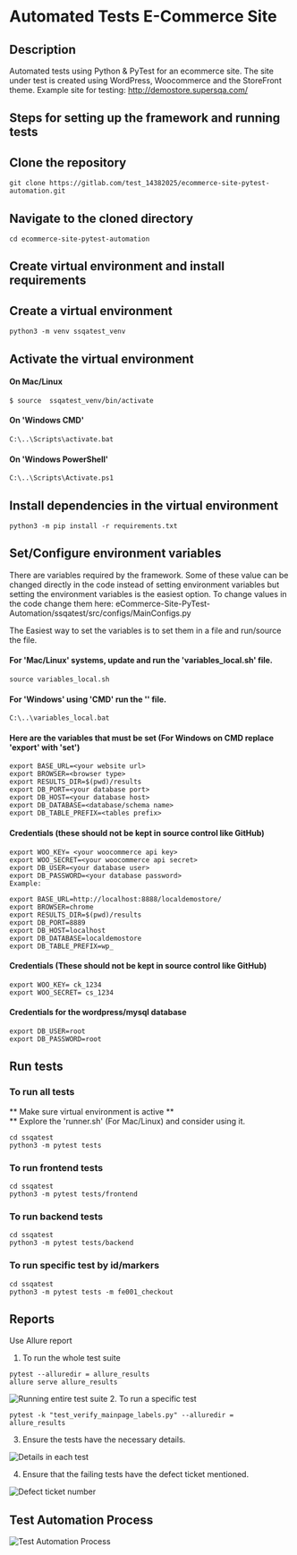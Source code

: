 # Automated Tests E-Commerce Site
## Description
Automated tests using Python & PyTest for an ecommerce site. The site under test is created using WordPress, Woocommerce and the StoreFront theme. Example site for testing: http://demostore.supersqa.com/

## Steps for setting up the framework and running tests
## Clone the repository
```commandline
git clone https://gitlab.com/test_14382025/ecommerce-site-pytest-automation.git
```

## Navigate to the cloned directory
```commandline
cd ecommerce-site-pytest-automation
```

## Create virtual environment and install requirements
## Create a virtual environment
```commandline
python3 -m venv ssqatest_venv
```

## Activate the virtual environment
#### On Mac/Linux
```commandline
$ source  ssqatest_venv/bin/activate
```

#### On 'Windows CMD'
```commandline
C:\..\Scripts\activate.bat
```
#### On 'Windows PowerShell'
```commandline
C:\..\Scripts\Activate.ps1
```


## Install dependencies in the virtual environment
```commandline
python3 -m pip install -r requirements.txt
```

## Set/Configure environment variables
There are variables required by the framework. Some of these value can be changed directly in the code instead of setting environment variables but setting the environment variables is the easiest option. To change values in the code change them here: 
eCommerce-Site-PyTest-Automation/ssqatest/src/configs/MainConfigs.py

The Easiest way to set the variables is to set them in a file and run/source the file.

#### For 'Mac/Linux' systems, update and run the 'variables_local.sh' file.
```commandline
source variables_local.sh
```


#### For 'Windows' using 'CMD' run the '' file.
```commandline
C:\..\variables_local.bat
```

#### Here are the variables that must be set (For Windows on CMD replace 'export' with 'set')
```commandline
export BASE_URL=<your website url> 
export BROWSER=<browser type>
export RESULTS_DIR=$(pwd)/results
export DB_PORT=<your database port>
export DB_HOST=<your database host>
export DB_DATABASE=<database/schema name>
export DB_TABLE_PREFIX=<tables prefix>
```


#### Credentials (these should not be kept in source control like GitHub)
```commandline
export WOO_KEY= <your woocommerce api key>
export WOO_SECRET=<your woocommerce api secret>
export DB_USER=<your database user>
export DB_PASSWORD=<your database password>
Example:

export BASE_URL=http://localhost:8888/localdemostore/ 
export BROWSER=chrome 
export RESULTS_DIR=$(pwd)/results 
export DB_PORT=8889 
export DB_HOST=localhost 
export DB_DATABASE=localdemostore 
export DB_TABLE_PREFIX=wp_ 
```

#### Credentials (These should not be kept in source control like GitHub)
```commandline
export WOO_KEY= ck_1234 
export WOO_SECRET= cs_1234
```

#### Credentials for the wordpress/mysql database
```commandline
export DB_USER=root 
export DB_PASSWORD=root
```


## Run tests
### To run all tests
** Make sure virtual environment is active ** <br>
** Explore the 'runner.sh' (For Mac/Linux) and consider using it.

```commandline
cd ssqatest
python3 -m pytest tests
```

### To run frontend tests
```commandline
cd ssqatest
python3 -m pytest tests/frontend
```

### To run backend tests
```commandline
cd ssqatest
python3 -m pytest tests/backend
```

### To run specific test by id/markers
```commandline
cd ssqatest
python3 -m pytest tests -m fe001_checkout
```

## Reports
Use Allure report
1. To run the whole test suite
```commandline
pytest --alluredir = allure_results
allure serve allure_results
```
![Running entire test suite](images/whole_suite_execution.jpg)
2. To run a specific test
```commandline
pytest -k "test_verify_mainpage_labels.py" --alluredir = allure_results
```
3. Ensure the tests have the necessary details.

![Details in each test](images/passed_test_details.jpg)


4. Ensure that the failing tests have the defect ticket mentioned. 

![Defect ticket number](images/failed_defect.jpg)

## Test Automation Process 
![Test Automation Process](images/automation_process.jpg)

